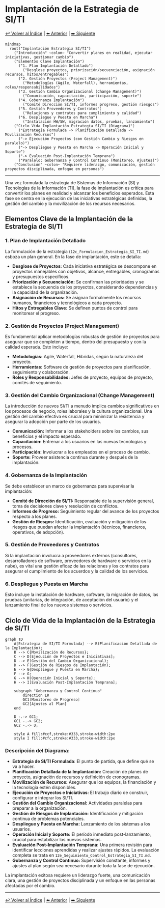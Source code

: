 # Implantación de la Estrategia de SI/TI

[↩️ Volver al Índice](00_Indice_SI_TI.md) | [⬅️ Anterior](12c_Formulacion_Estrategia_SI_TI.md) | [➡️ Siguiente](12e_Seguimiento_Control_Estrategia_SI_TI.md)

```mermaid
mindmap
  root("Implantación Estrategia SI/TI")
    ("Introducción" ~colon~ "Convertir planes en realidad, ejecutar iniciativas, gestionar cambio")
    ("Elementos Clave Implantación")
      ("1. Plan Implantación Detallado")
        ("Desglose proyectos, priorización/secuenciación, asignación recursos, hitos/entregables")
      ("2. Gestión Proyectos (Project Management)")
        ("Metodologías (Agile, Waterfall), herramientas, roles/responsabilidades")
      ("3. Gestión Cambio Organizacional (Change Management)")
        ("Comunicación, capacitación, participación, soporte")
      ("4. Gobernanza Implantación")
        ("Comité Dirección SI/TI, informes progreso, gestión riesgos")
      ("5. Gestión Proveedores y Contratos")
        ("Relaciones y contratos para cumplimiento y calidad")
      ("6. Despliegue y Puesta en Marcha")
        ("Instalación HW/SW, migración datos, pruebas, lanzamiento")
    ("Ciclo Vida Implantación Estrategia SI/TI (Diagrama)")
      ("Estrategia Formulada -> Planificación Detallada -> Movilización Recursos")
      ("-> Ejecución Proyectos (con Gestión Cambio y Riesgos en paralelo)")
      ("-> Despliegue y Puesta en Marcha -> Operación Inicial y Soporte")
      ("-> Evaluación Post-Implantación Temprana")
      ("Paralelo: Gobernanza y Control Continuo (Monitoreo, Ajustes)")
    ("Conclusión" ~colon~ "Requiere liderazgo, comunicación, gestión proyectos disciplinada, enfoque en personas")
```

---

Una vez formulada la estrategia de Sistemas de Información (SI) y Tecnologías de la Información (TI), la fase de implantación es crítica para convertir los planes en realidad y alcanzar los beneficios esperados. Esta fase se centra en la ejecución de las iniciativas estratégicas definidas, la gestión del cambio y la movilización de los recursos necesarios.

## Elementos Clave de la Implantación de la Estrategia de SI/TI

### 1. Plan de Implantación Detallado
La formulación de la estrategia (`12c_Formulacion_Estrategia_SI_TI.md`) esboza un plan general. En la fase de implantación, este se detalla:
-   **Desglose de Proyectos:** Cada iniciativa estratégica se descompone en proyectos manejables con objetivos, alcance, entregables, cronogramas y presupuestos específicos.
-   **Priorización y Secuenciación:** Se confirman las prioridades y se establece la secuencia de los proyectos, considerando dependencias y la capacidad de la organización.
-   **Asignación de Recursos:** Se asignan formalmente los recursos humanos, financieros y tecnológicos a cada proyecto.
-   **Hitos y Entregables Clave:** Se definen puntos de control para monitorear el progreso.

### 2. Gestión de Proyectos (Project Management)
Es fundamental aplicar metodologías robustas de gestión de proyectos para asegurar que se completen a tiempo, dentro del presupuesto y con la calidad esperada. Esto incluye:
-   **Metodologías:** Agile, Waterfall, Híbridas, según la naturaleza del proyecto.
-   **Herramientas:** Software de gestión de proyectos para planificación, seguimiento y colaboración.
-   **Roles y Responsabilidades:** Jefes de proyecto, equipos de proyecto, comités de seguimiento.

### 3. Gestión del Cambio Organizacional (Change Management)
La introducción de nuevos SI/TI a menudo implica cambios significativos en los procesos de negocio, roles laborales y la cultura organizacional. Una gestión del cambio efectiva es crucial para minimizar la resistencia y asegurar la adopción por parte de los usuarios.
-   **Comunicación:** Informar a los stakeholders sobre los cambios, sus beneficios y el impacto esperado.
-   **Capacitación:** Entrenar a los usuarios en las nuevas tecnologías y procesos.
-   **Participación:** Involucrar a los empleados en el proceso de cambio.
-   **Soporte:** Proveer asistencia continua durante y después de la implantación.

### 4. Gobernanza de la Implantación
Se debe establecer un marco de gobernanza para supervisar la implantación:
-   **Comité de Dirección de SI/TI:** Responsable de la supervisión general, toma de decisiones clave y resolución de conflictos.
-   **Informes de Progreso:** Seguimiento regular del avance de los proyectos respecto a los planes.
-   **Gestión de Riesgos:** Identificación, evaluación y mitigación de los riesgos que puedan afectar la implantación (técnicos, financieros, operativos, de adopción).

### 5. Gestión de Proveedores y Contratos
Si la implantación involucra a proveedores externos (consultores, desarrolladores de software, proveedores de hardware o servicios en la nube), es vital una gestión eficaz de las relaciones y los contratos para asegurar el cumplimiento de los acuerdos y la calidad de los servicios.

### 6. Despliegue y Puesta en Marcha
Esto incluye la instalación de hardware, software, la migración de datos, las pruebas (unitarias, de integración, de aceptación del usuario) y el lanzamiento final de los nuevos sistemas o servicios.

## Ciclo de Vida de la Implantación de la Estrategia de SI/TI

```mermaid
graph TD
    A[Estrategia de SI/TI Formulada] --> B(Planificación Detallada de la Implantación);
    B --> C{Movilización de Recursos};
    C --> D[Ejecución de Proyectos e Iniciativas];
    D --> E(Gestión del Cambio Organizacional);
    D --> F(Gestión de Riesgos de Implantación);
    E --> G{Despliegue y Puesta en Marcha};
    F --> G;
    G --> H(Operación Inicial y Soporte);
    H --> I[Evaluación Post-Implantación Temprana];

    subgraph "Gobernanza y Control Continuo"
        direction LR
        GC1[Monitoreo de Progreso]
        GC2[Ajustes al Plan]
    end

    D -.-> GC1;
    GC1 -.-> GC2;
    GC2 -.-> D;

    style A fill:#ccf,stroke:#333,stroke-width:2px
    style I fill:#cfc,stroke:#333,stroke-width:2px
```

### Descripción del Diagrama:
-   **Estrategia de SI/TI Formulada:** El punto de partida, que define qué se va a hacer.
-   **Planificación Detallada de la Implantación:** Creación de planes de proyecto, asignación de recursos y definición de cronogramas.
-   **Movilización de Recursos:** Asegurar que los equipos, la financiación y la tecnología estén disponibles.
-   **Ejecución de Proyectos e Iniciativas:** El trabajo diario de construir, configurar e integrar los SI/TI.
-   **Gestión del Cambio Organizacional:** Actividades paralelas para preparar a la organización.
-   **Gestión de Riesgos de Implantación:** Identificación y mitigación continua de problemas potenciales.
-   **Despliegue y Puesta en Marcha:** Lanzamiento de los sistemas a los usuarios.
-   **Operación Inicial y Soporte:** El período inmediato post-lanzamiento, crucial para estabilizar los nuevos sistemas.
-   **Evaluación Post-Implantación Temprana:** Una primera revisión para identificar lecciones aprendidas y realizar ajustes rápidos. La evaluación completa se trata en `12e_Seguimiento_Control_Estrategia_SI_TI.md`.
-   **Gobernanza y Control Continuo:** Supervisión constante, informes y ajustes al plan según sea necesario durante toda la fase de ejecución.

La implantación exitosa requiere un liderazgo fuerte, una comunicación clara, una gestión de proyectos disciplinada y un enfoque en las personas afectadas por el cambio.

---
[↩️ Volver al Índice](00_Indice_SI_TI.md) | [⬅️ Anterior](12c_Formulacion_Estrategia_SI_TI.md) | [➡️ Siguiente](12e_Seguimiento_Control_Estrategia_SI_TI.md) 